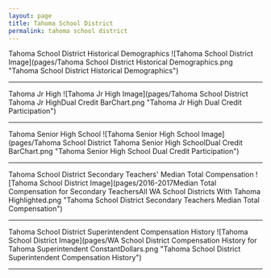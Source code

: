 ```yaml
---
layout: page
title: Tahoma School District
permalink: tahoma school district
---
```



Tahoma School District Historical Demographics
![Tahoma School District Image](pages/Tahoma School District Historical Demographics.png "Tahoma School District Historical Demographics")

___

Tahoma Jr High
![Tahoma Jr High Image](pages/Tahoma School District Tahoma Jr HighDual Credit BarChart.png "Tahoma Jr High Dual Credit Participation")

___

Tahoma Senior High School
![Tahoma Senior High School Image](pages/Tahoma School District Tahoma Senior High SchoolDual Credit BarChart.png "Tahoma Senior High School Dual Credit Participation")

___

Tahoma School District Secondary Teachers' Median Total Compensation
![Tahoma School District Image](pages/2016-2017Median Total Compensation for Secondary TeachersAll WA School Districts With Tahoma Highlighted.png "Tahoma School District Secondary Teachers Median Total Compensation")

___

Tahoma School District Superintendent Compensation History
![Tahoma School District Image](pages/WA School District Compensation History for Tahoma Superintendent ConstantDollars.png "Tahoma School District Superintendent Compensation History")

___

